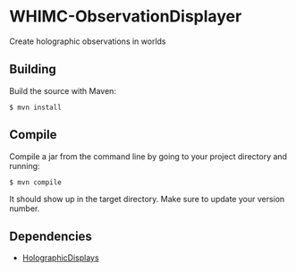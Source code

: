 # WHIMC-ObservationDisplayer
Create holographic observations in worlds

## Building
Build the source with Maven:
```
$ mvn install
```

## Compile
Compile a jar from the command line by going to your project directory and running:
```
$ mvn compile
``` 
It should show up in the target directory. Make sure to update your version number.

## Dependencies
* [HolographicDisplays](https://github.com/filoghost/HolographicDisplays)